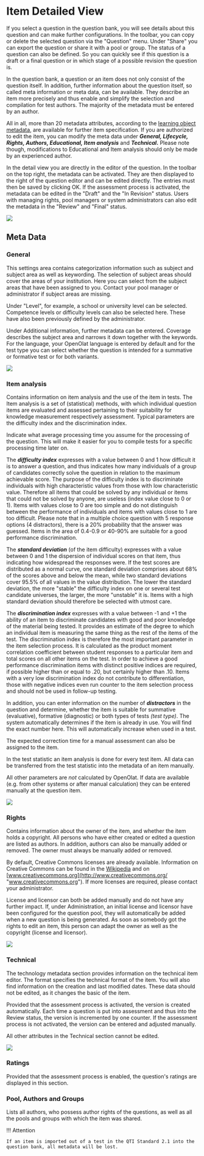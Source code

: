 # Item Detailed View

If you select a question in the question bank, you will see details about this question and can make further configurations. In the toolbar, you can copy or delete the selected question via the "Question" menu. Under "Share" you can export the question or share it with a pool or group. The status of a question can also be defined. So you can quickly see if this question is a draft or a final question or in which stage of a possible revision the question is.

In the question bank, a question or an item does not only consist of the question itself. In addition, further information about the question itself, so called meta information or meta data, can be available. They describe an item more precisely and thus enable and simplify the selection and compilation for test authors. The majority of the metadata must be entered by an author.

All in all, more than 20 metadata attributes, according to the [learning object metadata](http://en.wikipedia.org/wiki/Learning_object_metadata "learning object metadata"), are available for further item specification. If you are authorized to edit the item, you can modify the meta data under **_General, Lifecycle, Rights, Authors, Educational, Item analysis_** and **_Technical_.** Please note though, modifications to Educational and Item analysis should only be made by an experienced author.

In the detail view you are directly in the editor of the question. In the toolbar on the top right, the metadata can be activated. They are then displayed to the right of the question editor and can be edited directly. The entries must then be saved by clicking OK. If the assessment process is activated, the metadata can be edited in the "Draft" and the "In Revision" status. Users with managing rights, pool managers or system administrators can also edit the metadata in the "Review" and "Final" status.

![](assets/question_bank_meta.jpg)

## Meta Data

### General

This settings area contains categorization information such as subject and subject area as well as keywording. The selection of subject areas should cover the areas of your institution. Here you can select from the subject areas that have been assigned to you. Contact your pool manager or administrator if subject areas are missing.

Under "Level", for example, a school or university level can be selected. Competence levels or difficulty levels can also be selected here. These have also been previously defined by the administrator.

Under Additional information, further metadata can be entered. Coverage describes the subject area and narrows it down together with the keywords. For the language, your OpenOlat language is entered by default and for the test type you can select whether the question is intended for a summative or formative test or for both variants.

![](assets/question_bank_genral.jpg)

  

###  Item analysis

Contains information on item analysis and the use of the item in tests. The Item analysis is a set of (statistical) methods, with which individual question items are evaluated and assessed pertaining to their suitability for knowledge measurement respectively assessment. Typical parameters are the difficulty index and the discrimination index.

Indicate what average processing time you assume for the processing of the question. This will make it easier for you to compile tests for a specific processing time later on.

The _**difficulty index**_ expresses with a value between 0 and 1 how difficult it is to answer a question, and thus indicates how many individuals of a group of candidates correctly solve the question in relation to the maximum achievable score. The purpose of the difficulty index is to discriminate individuals with high characteristic values from those with low characteristic value. Therefore all items that could be solved by any individual or items that could not be solved by anyone, are useless (index value close to 0 or 1). Items with values close to 0 are too simple and do not distinguish between the performance of individuals and items with values close to 1 are too difficult. Please note that in a multiple choice question with 5 response options (4 distractors), there is a 20% probability that the answer was guessed. Items in the area of 0.4-0.9 or 40-90% are suitable for a good performance discrimination.

The _**standard deviation**_ (of the item difficulty) expresses with a value between 0 and 1 the dispersion of individual scores on that item, thus indicating how widespread the responses were. If the test scores are distributed as a normal curve, one standard deviation comprises about 68% of the scores above and below the mean, while two standard deviations cover 95.5% of all values in the value distribution. The lower the standard deviation, the more "stable" the difficulty index on one or several test candidate universes, the larger, the more "unstable" it is. Items with a high standard deviation should therefore be selected with utmost care.

The _**discrimination index**_ expresses with a value between -1 and +1 the ability of an item to discriminate candidates with good and poor knowledge of the material being tested. It provides an estimate of the degree to which an individual item is measuring the same thing as the rest of the items of the test. The discrimination index is therefore the most important parameter in the item selection process. It is calculated as the product moment correlation coefficient between student responses to a particular item and total scores on all other items on the test. In order to achieve a good performance discrimination items with distinct positive indices are required, if possible higher than or equal to .20, but certainly higher than .10. Items with a very low discrimination index do not contribute to differentiation, those with negative indices even run counter to the item selection process and should not be used in follow-up testing.

In addition, you can enter information on the number of _**distractors**_ in the question and determine, whether the item is suitable for summative (evaluative), formative (diagnostic) or both types of tests *(test type)*. The system automatically determines if the item is already in use. You will find the exact number here. This will automatically increase when used in a test.

The expected correction time for a manual assessment can also be assigned to the item.

In the test statistic an item analysis is done for every test item. All data can be transferred from the test statistic into the metadata of an item manually.

All other parameters are _not_ calculated by OpenOlat. If data are available (e.g. from other systems or after manual calculation) they can be entered manually at the question item.

![](assets/question_bank_item.jpg)

  



###  Rights

Contains information about the owner of the item, and whether the item holds a copyright. All persons who have either created or edited a question are listed as authors. In addition, authors can also be manually added or removed. The owner must always be manually added or removed.

By default, Creative Commons licenses are already available. Information on Creative Commons can be found in the [Wikipedia](http://en.wikipedia.org/wiki/Creative_Commons "Wikipedia") and on [www.creativecommons.org](http://www.creativecommons.org/ "www.creativecommons.org"). If more licenses are required, please contact your administrator.

License and licensor can both be added manually and do not have any further impact. If, under Administration, an initial license and licensor have been configured for the question pool, they will automatically be added when a new question is being generated. As soon as somebody got the rights to edit an item, this person can adapt the owner as well as the copyright (license and licensor).

  

  

![](assets/Fragenpool_Lizenz_EN.png)

###  Technical

The technology metadata section provides information on the technical item editor. The format specifies the technical format of the item. You will also find information on the creation and last modified dates. These data should not be edited, as it changes the basic of the item.

Provided that the assessment process is activated, the version is created automatically. Each time a question is put into assessment and thus into the Review status, the version is incremented by one counter. If the assessment process is not activated, the version can be entered and adjusted manually.

All other attributes in the Technical section cannot be edited.

![](assets/Pool_Bewertung.jpg)

### Ratings

Provided that the assessment process is enabled, the question's ratings are displayed in this section.

###  Pool, Authors and Groups

Lists all authors, who possess author rights of the questions, as well as all the pools and groups with which the item was shared.

!!! Attention

    If an item is imported out of a test in the QTI Standard 2.1 into the question bank, all metadata will be lost.

